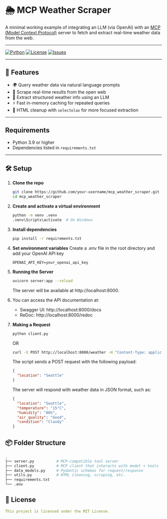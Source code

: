 # 🌦️ MCP Weather Scraper

A minimal working example of integrating an LLM (via OpenAI) with an [MCP (Model Context Protocol)](https://github.com/ai-dot-ai/model-context-protocol) server to fetch and extract real-time weather data from the web.

---

[![Python](https://img.shields.io/badge/Python-3.10%2B-blue?logo=python)](https://www.python.org/)
[![License](https://img.shields.io/github/license/EXPESRaza/mcp_weather_scraper)](LICENSE)
[![Issues](https://img.shields.io/github/issues/EXPESRaza/mcp_weather_scraper)](https://github.com/EXPESRaza/mcp_weather_scraper/issues)

---

## 🚀 Features

- 🌍 Query weather data via natural language prompts
- 📡 Scrape real-time results from the open web
- 🧠 Extract structured weather info using an LLM
- ⚡ Fast in-memory caching for repeated queries
- 🧹 HTML cleanup with `selectolax` for more focused extraction

---

## Requirements

- Python 3.9 or higher
- Dependencies listed in `requirements.txt`

---

## 🛠️ Setup

1. **Clone the repo**
   ```bash
   git clone https://github.com/your-username/mcp_weather_scraper.git
   cd mcp_weather_scraper
   ```
2. **Create and activate a virtual environment**
   ```bash
   python -m venv .venv
   .venv\Scripts\activate  # On Windows
   ```
3. **Install dependencies**
   ```bash
   pip install -r requirements.txt
   ```
4. **Set environment variables**
   Create a .env file in the root directory and add your OpenAI API key
   ```env
   OPENAI_API_KEY=your_openai_api_key
   ```

5. **Running the Server**
   ```bash
   uvicorn server:app --reload
   ```
   The server will be available at http://localhost:8000.

6. You can access the API documentation at:
   - Swagger UI: http://localhost:8000/docs
   - ReDoc: http://localhost:8000/redoc

7. **Making a Request**
   ```bash
   python client.py
   ```
   OR
   ```bash
   curl -X POST http://localhost:8000/weather -H "Content-Type: application/json" -d '{"location": "Seattle"}'
   ```
   The script sends a POST request with the following payload:
   ```json
   {
     "location": "Seattle"
   }
   ```
   The server will respond with weather data in JSON format, such as:
   ```json
   {
     "location": "Seattle",
     "temperature": "15°C",
     "humidity": "80%",
     "air_quality": "Good",
     "condition": "Cloudy"
   }
   ```

## 📦 Folder Structure
```bash
.
├── server.py          # MCP-compatible tool server
├── client.py          # MCP client that interacts with model + tools
├── data_models.py     # Pydantic schemas for request/response
├── utils.py           # HTML cleaning, scraping, etc.
├── requirements.txt
└── .env
```

## 📄 License
```yaml
This project is licensed under the MIT License.
```
